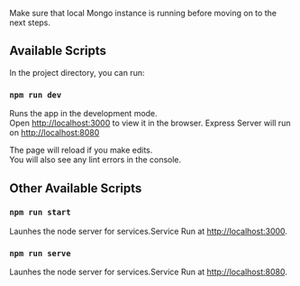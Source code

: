 Make sure that local Mongo instance is running before moving on to the next steps.

## Available Scripts

In the project directory, you can run:

### `npm run dev`

Runs the app in the development mode.<br />
Open [http://localhost:3000](http://localhost:3000) to view it in the browser. Express Server will run on [http://localhost:8080](http://localhost:8080) 

The page will reload if you make edits.<br />
You will also see any lint errors in the console.


## Other Available Scripts

### `npm run start`

Launhes the node server for services.Service Run at [http://localhost:3000](http://localhost:3000).

### `npm run serve`

Launhes the node server for services.Service Run at [http://localhost:8080](http://localhost:8080).
